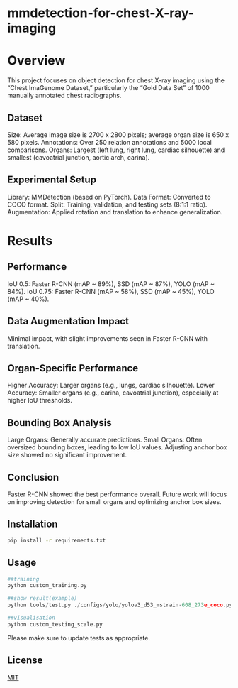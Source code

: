 # mmdetection-for-chest-X-ray-imaging

# Overview

This project focuses on object detection for chest X-ray imaging using the “Chest ImaGenome Dataset,” particularly the “Gold Data Set” of 1000 manually annotated chest radiographs.

## Dataset

Size: Average image size is 2700 x 2800 pixels; average organ size is 650 x 580 pixels.
Annotations: Over 250 relation annotations and 5000 local comparisons.
Organs: Largest (left lung, right lung, cardiac silhouette) and smallest (cavoatrial junction, aortic arch, carina).

## Experimental Setup

Library: MMDetection (based on PyTorch).
Data Format: Converted to COCO format.
Split: Training, validation, and testing sets (8:1:1 ratio).
Augmentation: Applied rotation and translation to enhance generalization.

# Results

## Performance

IoU 0.5: Faster R-CNN (mAP ~ 89%), SSD (mAP ~ 87%), YOLO (mAP ~ 84%).
IoU 0.75: Faster R-CNN (mAP ~ 58%), SSD (mAP ~ 45%), YOLO (mAP ~ 40%).

## Data Augmentation Impact

Minimal impact, with slight improvements seen in Faster R-CNN with translation.

## Organ-Specific Performance

Higher Accuracy: Larger organs (e.g., lungs, cardiac silhouette).
Lower Accuracy: Smaller organs (e.g., carina, cavoatrial junction), especially at higher IoU thresholds.

## Bounding Box Analysis

Large Organs: Generally accurate predictions.
Small Organs: Often oversized bounding boxes, leading to low IoU values. Adjusting anchor box size showed no significant improvement.


## Conclusion

Faster R-CNN showed the best performance overall. Future work will focus on improving detection for small organs and optimizing anchor box sizes.



## Installation

```bash
pip install -r requirements.txt
```

## Usage

```python
##training
python custom_training.py

##show result(example)
python tools/test.py ./configs/yolo/yolov3_d53_mstrain-608_273e_coco.py ./checkpoints/yolo3.pth --out ./result/result.pkl  --work-dir ./model_eval --gpu-id 3 --eval bbox --options "classwise=True"

##visualisation
python custom_testing_scale.py
```


Please make sure to update tests as appropriate.

## License

[MIT](https://choosealicense.com/licenses/mit/)
